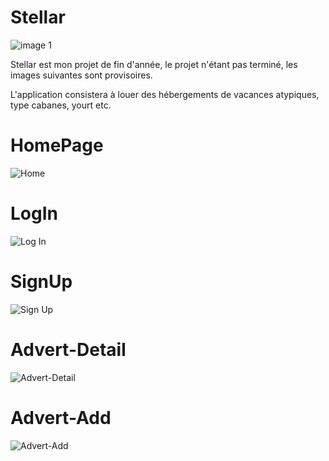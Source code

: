 # Stellar
![image 1](https://github.com/Maximebtz/Stellar/assets/120190748/bc7fc26c-5566-45f6-9430-fc07c7cf5899)

Stellar est mon projet de fin d'année, le projet n'étant pas terminé, les images suivantes sont provisoires.

L'application consistera à louer des hébergements de vacances atypiques, type cabanes, yourt etc.


# HomePage
![Home](https://github.com/Maximebtz/Stellar/assets/120190748/b03337c5-9034-4de4-b3a8-47f602140d95)

# LogIn
![Log In](https://github.com/Maximebtz/Stellar/assets/120190748/bf4c8bfe-9b7a-493c-840a-2e98ddc10c74)

# SignUp
![Sign Up](https://github.com/Maximebtz/Stellar/assets/120190748/d91eec38-922d-40d4-b134-5398d7fe90d2)

# Advert-Detail
![Advert-Detail](https://github.com/Maximebtz/Stellar/assets/120190748/59df6037-47fe-43fe-b075-678e3b993cbe)

# Advert-Add
![Advert-Add](https://github.com/Maximebtz/Stellar/assets/120190748/cfb70d30-0925-457c-81e7-0fdb87c0adbd)
